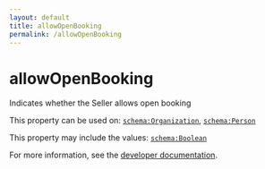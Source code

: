 ```yaml
---
layout: default
title: allowOpenBooking
permalink: /allowOpenBooking
---
```


# allowOpenBooking
Indicates whether the Seller allows open booking

This property can be used on: [`schema:Organization`](https://schema.org/Organization), [`schema:Person`](https://schema.org/Person)

This property may include the values: [`schema:Boolean`](https://schema.org/Boolean)

For more information, see the [developer documentation](https://developer.openactive.io/data-model/types/).